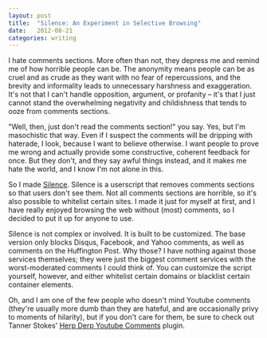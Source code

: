 ```yaml
---
layout: post
title:  "Silence: An Experiment in Selective Browsing"
date:   2012-08-21
categories: writing
---
```


I hate comments sections. More often than not, they depress me and remind me of how horrible people can be. The anonymity means people can be as cruel and as crude as they want with no fear of repercussions, and the brevity and informality leads to unnecessary harshness and exaggeration. It's not that I can't handle opposition, argument, or profanity – it's that I just cannot stand the overwhelming negativity and childishness that tends to ooze from comments sections.

"Well, then, just don't read the comments section!" you say. Yes, but I'm masochistic that way. Even if I suspect the comments will be dripping with haterade, I look, because I want to believe otherwise. I want people to prove me wrong and actually provide some constructive, coherent feedback for once. But they don't, and they say awful things instead, and it makes me hate the world, and I know I'm not alone in this.

So I made [Silence](https://github.com/arizzitano/silence). Silence is a userscript that removes comments sections so that users don't see them. Not all comments sections are horrible, so it's also possible to whitelist certain sites. I made it just for myself at first, and I have really enjoyed browsing the web without (most) comments, so I decided to put it up for anyone to use.

Silence is not complex or involved. It is built to be customized. The base version only blocks Disqus, Facebook, and Yahoo comments, as well as comments on the Huffington Post. Why those? I have nothing against those services themselves; they were just the biggest comment services with the worst-moderated comments I could think of. You can customize the script yourself, however, and either whitelist certain domains or blacklist certain container elements.

Oh, and I am one of the few people who doesn't mind Youtube comments (they're usually more dumb than they are hateful, and are occasionally privy to moments of hilarity), but if you don't care for them, be sure to check out Tanner Stokes' [Herp Derp Youtube Comments](http://www.tannr.com/herp-derp-youtube-comments/) plugin.
